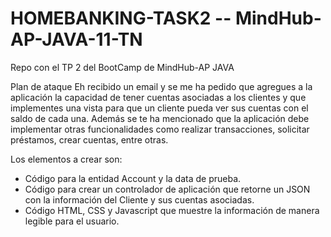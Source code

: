 # HOMEBANKING-TASK2 -- MindHub-AP-JAVA-11-TN 
Repo con el TP 2 del BootCamp de MindHub-AP JAVA

Plan de ataque
Eh recibido un email y se me ha pedido que agregues a la aplicación la capacidad de tener cuentas asociadas
a los clientes y que implementes una vista para que un cliente pueda ver sus cuentas con el saldo de cada una. 
Además se te ha mencionado que la aplicación debe implementar otras funcionalidades como realizar transacciones, 
solicitar préstamos, crear cuentas, entre otras.

Los elementos a crear son:

- Código para la entidad Account y la data de prueba.
- Código para crear un controlador de aplicación que retorne un JSON con la información del Cliente y sus 
  cuentas asociadas. 
- Código HTML, CSS y Javascript que muestre la información de manera legible para el usuario.
